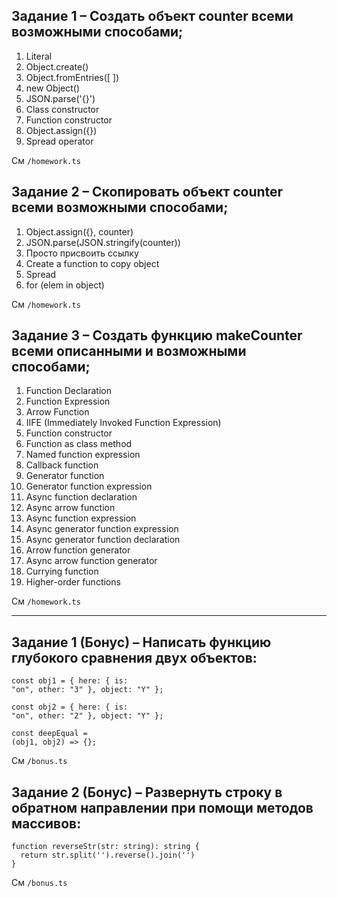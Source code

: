 ## Задание 1 – Создать объект counter всеми возможными способами;
1) Literal
2) Object.create()
3) Object.fromEntries([ ])
4) new Object()
5) JSON.parse('{}')
6) Class constructor
7) Function constructor
8) Object.assign({})
9) Spread operator

См `/homework.ts`

## Задание 2 – Скопировать объект counter всеми возможными способами;
1) Object.assign({}, counter)
2) JSON.parse(JSON.stringify(counter))
3) Просто присвоить ссылку
4) Create a function to copy object
5) Spread
6) for (elem in object)

См `/homework.ts`

## Задание 3 – Создать функцию makeCounter всеми описанными и возможными способами;
1) Function Declaration
2) Function Expression
3) Arrow Function
4) IIFE (Immediately Invoked Function Expression)
5) Function constructor
6) Function as class method
7) Named function expression
8) Callback function
9) Generator function
10) Generator function expression
11) Async function declaration
12) Async arrow function
13) Async function expression
14) Async generator function expression
15) Async generator function declaration
16) Arrow function generator
17) Async arrow function generator
18) Currying function
19) Higher-order functions

См `/homework.ts`

***
## Задание 1 (Бонус) – Написать функцию глубокого сравнения двух объектов:
``` JS
const obj1 = { here: { is:
"on", other: "3" }, object: "Y" };

const obj2 = { here: { is:
"on", other: "2" }, object: "Y" };

const deepEqual =
(obj1, obj2) => {};
```
См `/bonus.ts`

## Задание 2 (Бонус) – Развернуть строку в обратном направлении при помощи методов массивов:
```JS
function reverseStr(str: string): string {
  return str.split('').reverse().join('')
}
```
См `/bonus.ts`